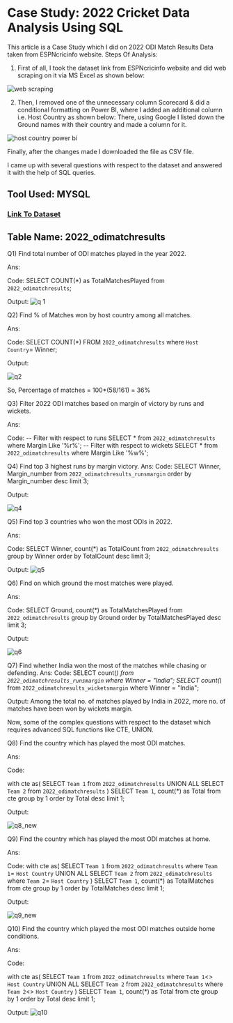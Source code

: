 # Case Study: 2022 Cricket Data Analysis Using SQL

This article is a Case Study which I did on 2022 ODI Match Results Data taken from ESPNcricinfo website.
Steps Of Analysis:

1. First of all, I took the dataset link from ESPNcricinfo website and did web scraping on it via MS Excel as shown below:

![web scraping ](https://user-images.githubusercontent.com/72240938/212479610-b5509764-f7a6-4382-a77a-3ea3ecfae54c.jpg)


2. Then, I removed one of the unnecessary column Scorecard & did a conditional formatting on Power BI, where I added an additional column i.e. Host Country as shown below:
There, using Google I listed down the Ground names with their country and made a column for it.

![host country power bi](https://user-images.githubusercontent.com/72240938/212479584-b60b0029-d4d5-45d0-983f-de1246190289.jpg)

Finally, after the changes made I downloaded the file as CSV file.

I came up with several questions with respect to the dataset and answered it with the help of SQL queries.

## Tool Used: MYSQL
 
### [Link To Dataset](https://drive.google.com/file/d/1Pxk98M7vlKiB1F4HUSFiMsw_app3m6ly/view?usp=share_link)

## Table Name: 2022_odimatchresults

Q1) Find total number of ODI matches played in the year 2022.

Ans:

Code:
SELECT COUNT(*) as TotalMatchesPlayed from `2022_odimatchresults`;

Output:
![q 1](https://user-images.githubusercontent.com/72240938/212479719-18aca378-ff31-44b2-808b-93d9ccc6ae41.jpg)

Q2) Find % of Matches won by host country among all matches.

Ans:

Code:
SELECT COUNT(*) FROM `2022_odimatchresults` where `Host Country`= Winner;

Output:

![q2](https://user-images.githubusercontent.com/72240938/212479769-dfc52fc0-8d48-459e-9364-ff5f8c509725.jpg)

So, Percentage of matches = 100*(58/161) = 36%

Q3) Filter 2022 ODI matches based on margin of victory by runs and wickets.

Ans:

Code:
-- Filter with respect to runs
SELECT * from `2022_odimatchresults` where Margin Like '%r%';
-- Filter with respect to wickets
SELECT * from `2022_odimatchresults` where Margin Like '%w%';

Q4) Find top 3 highest runs by margin victory.
Ans:
Code:
SELECT Winner, Margin_number from `2022_odimatchresults_runsmargin`
order by Margin_number desc
limit 3;

Output:

![q4](https://user-images.githubusercontent.com/72240938/212479825-c35b49d8-07af-49af-b597-0cdfe33bdecd.jpg)

Q5) Find top 3 countries who won the most ODIs in 2022.

Ans:

Code:
SELECT Winner, count(*) as TotalCount from `2022_odimatchresults`
group by Winner
order by TotalCount desc
limit 3;

Output:
![q5](https://user-images.githubusercontent.com/72240938/212479869-24cd8923-1ed7-40d5-9e7f-03be1f2888cb.jpg)

Q6) Find on which ground the most matches were played.

Ans:

Code:
SELECT Ground, count(*) as TotalMatchesPlayed from `2022_odimatchresults` 
group by Ground
order by TotalMatchesPlayed desc
limit 3;

Output:

![q6](https://user-images.githubusercontent.com/72240938/212479900-07b9602c-850e-4e8d-a4ef-45c1bf8ba8b6.jpg)

Q7)  Find whether India won the most of the matches while chasing or defending.
Ans:
Code:
SELECT count(*) from `2022_odimatchresults_runsmargin` where Winner = "India";
SELECT count(*) from `2022_odimatchresults_wicketsmargin` where Winner = "India";

Output:
Among the total no. of matches played by India in 2022, more no. of matches have been won by wickets margin.

Now, some of the complex questions with respect to the dataset which requires advanced SQL functions like CTE, UNION.

Q8) Find the country which has played the most ODI matches.

Ans:

Code:

with cte as(
SELECT `Team 1` from `2022_odimatchresults`
UNION ALL
SELECT `Team 2` from `2022_odimatchresults`
)
SELECT `Team 1`, count(*) as Total from cte
group by 1
order by Total desc
limit 1;

Output:

![q8_new](https://user-images.githubusercontent.com/72240938/212479957-d9d51dc3-d9b3-4fa6-b62c-23b22bffbf07.jpg)

Q9) Find the country which has played the most ODI matches at home.

Ans:

Code:
with cte as(
SELECT `Team 1` from `2022_odimatchresults`
where `Team 1`= `Host Country`
UNION ALL
SELECT `Team 2` from `2022_odimatchresults`
where `Team 2`= `Host Country`
)
SELECT `Team 1`, count(*) as TotalMatches from cte
group by 1
order by TotalMatches desc
limit 1;

Output:

![q9_new](https://user-images.githubusercontent.com/72240938/212479995-6338686d-865b-42d0-a7a2-652c7e3ef0b7.jpg)

Q10) Find the country which played the most ODI matches outside home conditions.

Ans:

Code:

with cte as(
SELECT `Team 1` from `2022_odimatchresults`
where `Team 1`<> `Host Country`
UNION ALL
SELECT `Team 2` from `2022_odimatchresults`
where `Team 2`<> `Host Country`
)
SELECT `Team 1`, count(*) as Total from cte
group by 1
order by Total desc
limit 1;

Output:
![q10](https://user-images.githubusercontent.com/72240938/212480029-6533e4c6-279e-4c54-8b50-60434bed6bd1.jpg)



